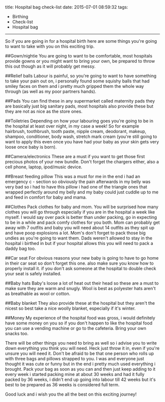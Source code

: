 title: Hospital bag check-list
date: 2015-07-01 08:59:32
tags: 
- Birthing
- Check-list
- Hospital bag
---
So if you are going in for a hospital birth here are some things you're going to want to take with you on this exciting trip.

##Gown/nightie
You are going to want to be comfortable, most hospitals provide gowns or you might want to bring your own, be prepared to throw this out though as it will probably get messy. 

##Relief balls
Labour is painful, so you're going to want to have something to take your pain out on, i personally found some squishy balls that had smiley faces on them and i pretty much gripped them the whole way through (as well as my poor partners hands).

##Pads
You can find these in any supermarket called maternity pads they are basically just big sanitary pads, most hospitals also provide these but they are not as nice as the store ones.

##Toiletries
Depending on how your labouring goes you're going to be in the hospital at least over night, in my case a week! So for example hairbrush, toothbrush, tooth paste, nipple cream, deodorant, makeup, shampoo, conditioner, body wash, stretch mark cream (you're still going to want to apply this even once you have had your baby as your skin gets very loose once baby is born).  

##Camera/electronics
These are a must if you want to get those first precious photos of your new bundle. Don't forget the chargers either, also a cell phone, laptop, ipod/music device. 

##Breast feeding pillow
This was a must for me in the end i had an emergency c - section so obviously the pain afterwards in my belly was very bad so i had to have this pillow i had one of the triangle ones that wrapped perfectly around my belly and my baby could just cuddle up to me and feed in comfort for baby and mama.

##Clothes
Pack clothes for baby and mom. You will be surprised how many clothes you will go through especially if you are in the hospital a week like myself. I would say over pack is better than under packing, go in expecting to be in a while and pack comfy clothes for you both. Mom can probably get away with 7 outfits and baby you will need about 14 outfits as they spit up and have poop explosions a lot. Mom's don't forget to pack those big undies as you're going to want them. Dads weren't allowed to stay in the hospital i birthed in but if your hospital allows this you will need to pack a daddy bag too.

##Car seat 
For obvious reasons your new baby is going to have to go home in their car seat so don't forget this one. also make sure you know how to properly install it. if you don't ask someone at the hospital to double check your seat is safely installed.

##Baby hats
Baby's loose a lot of heat out their head so these are a must to make sure they are warm and snugly. Wool is best as polyester hats aren't as breathable as wool or cotton.

##Baby blanket
They also provide these at the hospital but they aren't the nicest so best take a nice woolly blanket, especially if it's winter.

##Money
My experience of the hospital food was gross, i would definitely have some money on you so if you don't happen to like the hospital food you can use a vending machine or go to the cafeteria. Bring your own snacks too.

There will be other things you need to bring as well so i advise you to write down everything you think you will need. Heck just throw it in, even if you're unsure you will need it. Don't be afraid to be that one person who rolls up with three bags and pillows strapped to you. I was and everyone just thought it was cute or funny but in the end i pretty much used everything i brought. Pack your bag as soon as you can and then just keep adding to it every week i started packing mine at about 30 weeks and had it fully packed by 36 weeks, i didn't end up going into labour till 42 weeks but it's best to be prepared as 36 weeks is considered full term.

Good luck and i wish you the all the best on this exciting journey!

